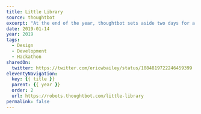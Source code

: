 ```yaml
---
title: Little Library
source: thoughtbot
excerpt: "At the end of the year, thoughtbot sets aside two days for a hackathon called Ralphapalooza. The name is a portmanteau of Ralph, the robot we use for our logo, and the term palooza. During Ralphapalooza, we pitch ideas, form teams, and create something interesting with our fellow thoughtbotters"
date: 2019-01-14
year: 2019
tags:
  - Design
  - Development
  - Hackathon
sharedOn:
  twitter: https://twitter.com/ericwbailey/status/1084819722246459399
eleventyNavigation:
  key: {{ title }}
  parent: {{ year }}
  order: 2
  url: https://robots.thoughtbot.com/little-library
permalink: false
---
```

